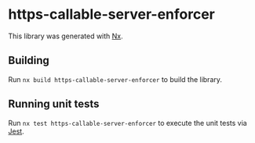 # https-callable-server-enforcer

This library was generated with [Nx](https://nx.dev).

## Building

Run `nx build https-callable-server-enforcer` to build the library.

## Running unit tests

Run `nx test https-callable-server-enforcer` to execute the unit tests via [Jest](https://jestjs.io).
